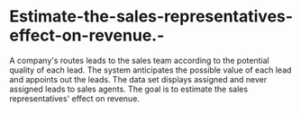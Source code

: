 # Estimate-the-sales-representatives-effect-on-revenue.-
A company's routes leads to the sales team according to the potential quality of each lead. The system anticipates the possible value of each lead and appoints out the leads. The data set displays assigned and never assigned leads to sales agents. The goal is to estimate the sales representatives' effect on revenue. 
